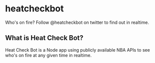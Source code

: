 # heatcheckbot
Who's on fire? Follow @heatcheckbot on twitter to find out in realtime.

## What is Heat Check Bot?

Heat Check Bot is a Node app using publicly available NBA APIs to see who's on fire at any given time in realtime.
